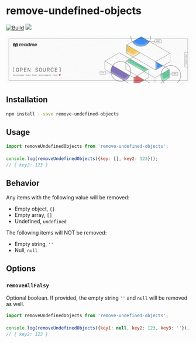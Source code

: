# remove-undefined-objects

[![Build](https://github.com/readmeio/remove-undefined-objects/workflows/CI/badge.svg)](https://github.com/readmeio/remove-undefined-objects/) [![](https://img.shields.io/npm/v/remove-undefined-objects)](https://npm.im/remove-undefined-objects)

[![](https://raw.githubusercontent.com/readmeio/.github/main/oss-header.png)](https://readme.io)

## Installation

```sh
npm install --save remove-undefined-objects
```

## Usage

```js
import removeUndefinedObjects from 'remove-undefined-objects';

console.log(removeUndefinedObjects({key: [], key2: 123}));
// { key2: 123 }
```

## Behavior

Any items with the following value will be removed:

* Empty object, `{}`
* Empty array, `[]`
* Undefined, `undefined`

The following items will NOT be removed:

* Empty string, `''`
* Null, `null`

## Options

### `removeAllFalsy`

Optional boolean.
If provided, the empty string `''` and `null` will be removed as well.

```js
import removeUndefinedObjects from 'remove-undefined-objects';

console.log(removeUndefinedObjects({key1: null, key2: 123, key3: ''}), {removeAllFalsy: true});
// { key2: 123 }
```
